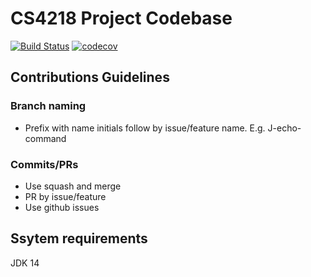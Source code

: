 # CS4218 Project Codebase

[![Build Status](https://travis-ci.com/JermyTan/cs4218.svg?token=Xw6nHZzuJ4sB4zSroK2t&branch=main)](https://travis-ci.com/JermyTan/cs4218)
[![codecov](https://codecov.io/gh/nus-cs4218/cs4218-project-ay2021-s2-2021-team12/branch/main/graph/badge.svg?token=HLLQE3YOFH)](https://codecov.io/gh/nus-cs4218/cs4218-project-ay2021-s2-2021-team12)

## Contributions Guidelines

### Branch naming

- Prefix with name initials follow by issue/feature name. E.g. J-echo-command

### Commits/PRs

- Use squash and merge
- PR by issue/feature
- Use github issues

## Ssytem requirements
JDK 14
